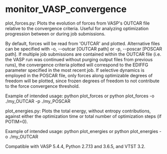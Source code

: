 # monitor_VASP_convergence
plot_forces.py:
Plots the evolution of forces from VASP's OUTCAR file relative to the convergence criteria. Useful for analyzing optimization progression between or during job submissions.

By default, forces will be read from 'OUTCAR' and plotted. Alternative files can be specified with -o, --outcar [OUTCAR path] or -p, --poscar [POSCAR path]. If multiple job submissions are contained within the OUTCAR file (i.e. the VASP run was continued without purging output files from previous runs), the convergence criteria plotted will correspond to the EDIFFG parameter specified in the most recent job. If selective dynamics is employed in the POSCAR file, only forces along optimizable degrees of freedom will be plotted, since frozen degrees of freedom to not contribute to the force convergence threshold.

Example of intended usage: python plot_forces or python plot_forces -o ./my_OUTCAR -p ./my_POSCAR

plot_energies.py:
Plots the total energy, without entropy contributions, against either the optimization time or total number of optimization steps (if POTIM=0).

Example of intended usage: python plot_energies or python plot_energies -o ./my_OUTCAR


Compatible with VASP 5.4.4, Python 2.7.13 and 3.6.5, and VTST 3.2.
